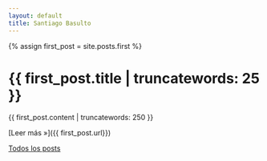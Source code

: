 ```yaml
---
layout: default
title: Santiago Basulto
---
```


{% assign first_post = site.posts.first %}

# {{ first_post.title | truncatewords: 25 }}

{{ first_post.content | truncatewords: 250 }}

[Leer más &raquo;]({{ first_post.url}})

[Todos los posts](/archive.html)